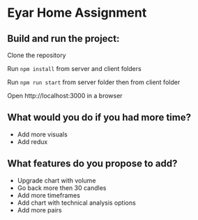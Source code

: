 # Eyar Home Assignment

## Build and run the project:

Clone the repository

Run ```npm install``` from server and client folders

Run ```npm run start``` from server folder then from client folder

Open http://localhost:3000 in a browser

## What would you do if you had more time?
- Add more visuals
- Add redux

## What features do you propose to add?
- Upgrade chart with volume
- Go back more then 30 candles
- Add more timeframes
- Add chart with technical analysis options
- Add more pairs
